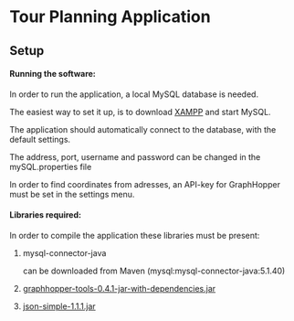 # Tour Planning Application



## Setup

#### Running the software:

In order to run the application, a local MySQL database is needed.

The easiest way to set it up, is to download [XAMPP](https://www.apachefriends.org/index.html) and start MySQL.

The application should automatically connect to the database, with the default settings.

The address, port, username and password can be changed in the mySQL.properties file

In order to find coordinates from adresses, an API-key for GraphHopper must be set in the settings menu.

#### Libraries required:

In order to compile the application these libraries must be present:

1. mysql-connector-java 

   can be downloaded from Maven (mysql:mysql-connector-java:5.1.40)

2. [graphhopper-tools-0.4.1-jar-with-dependencies.jar](https://cdn.discordapp.com/attachments/493773814711189514/519472014063304704/graphhopper-tools-0.4.1-jar-with-dependencies.jar)

3. [json-simple-1.1.1.jar](https://cdn.discordapp.com/attachments/493773814711189514/520185506865348618/json-simple-1.1.1.jar)
